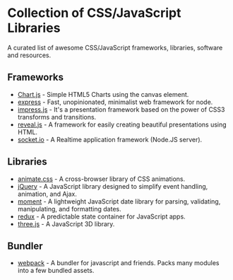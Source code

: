 # Collection of CSS/JavaScript Libraries
A curated list of awesome CSS/JavaScript frameworks, libraries, software and resources.

## **Frameworks**

* [Chart.js](https://github.com/chartjs/Chart.js) - Simple HTML5 Charts using the canvas element.
* [express](https://github.com/expressjs/express) - Fast, unopinionated, minimalist web framework for node.
* [impress.js](https://github.com/impress/impress.js) - It's a presentation framework based on the power of CSS3 transforms and transitions.
* [reveal.js](https://github.com/hakimel/reveal.js) - A framework for easily creating beautiful presentations using HTML.
* [socket.io](https://github.com/socketio/socket.io) - A Realtime application framework (Node.JS server).


## **Libraries**

* [animate.css](https://github.com/daneden/animate.css) - A cross-browser library of CSS animations.
* [jQuery](https://github.com/daneden/animate.css) - A JavaScript library designed to simplify event handling, animation, and Ajax.
* [moment](https://github.com/moment/moment) - A lightweight JavaScript date library for parsing, validating, manipulating, and formatting dates.
* [redux](https://github.com/reduxjs/redux) - A predictable state container for JavaScript apps.
* [three.js](https://github.com/mrdoob/three.js) - A JavaScript 3D library.

## **Bundler**

* [webpack](https://github.com/webpack/webpack) - A bundler for javascript and friends. Packs many modules into a few bundled assets.